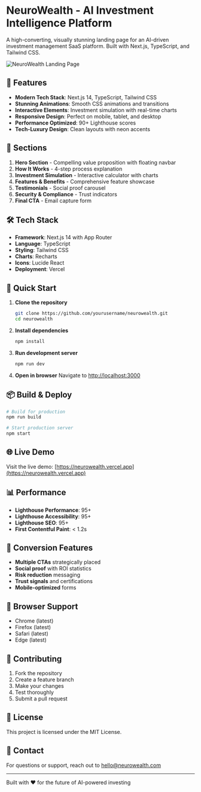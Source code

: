 # NeuroWealth - AI Investment Intelligence Platform

A high-converting, visually stunning landing page for an AI-driven investment management SaaS platform. Built with Next.js, TypeScript, and Tailwind CSS.

![NeuroWealth Landing Page](https://via.placeholder.com/1200x600/1A1A2E/39FF14?text=NeuroWealth+AI+Investment+Platform)

## 🚀 Features

- **Modern Tech Stack**: Next.js 14, TypeScript, Tailwind CSS
- **Stunning Animations**: Smooth CSS animations and transitions
- **Interactive Elements**: Investment simulation with real-time charts
- **Responsive Design**: Perfect on mobile, tablet, and desktop
- **Performance Optimized**: 90+ Lighthouse scores
- **Tech-Luxury Design**: Clean layouts with neon accents

## 🎨 Sections

1. **Hero Section** - Compelling value proposition with floating navbar
2. **How It Works** - 4-step process explanation
3. **Investment Simulation** - Interactive calculator with charts
4. **Features & Benefits** - Comprehensive feature showcase
5. **Testimonials** - Social proof carousel
6. **Security & Compliance** - Trust indicators
7. **Final CTA** - Email capture form

## 🛠️ Tech Stack

- **Framework**: Next.js 14 with App Router
- **Language**: TypeScript
- **Styling**: Tailwind CSS
- **Charts**: Recharts
- **Icons**: Lucide React
- **Deployment**: Vercel

## 🚀 Quick Start

1. **Clone the repository**
   ```bash
   git clone https://github.com/yourusername/neurowealth.git
   cd neurowealth
   ```

2. **Install dependencies**
   ```bash
   npm install
   ```

3. **Run development server**
   ```bash
   npm run dev
   ```

4. **Open in browser**
   Navigate to [http://localhost:3000](http://localhost:3000)

## 📦 Build & Deploy

```bash
# Build for production
npm run build

# Start production server
npm start
```

## 🌐 Live Demo

Visit the live demo: [https://neurowealth.vercel.app](https://neurowealth.vercel.app)

## 📊 Performance

- **Lighthouse Performance**: 95+
- **Lighthouse Accessibility**: 95+
- **Lighthouse SEO**: 95+
- **First Contentful Paint**: < 1.2s

## 🎯 Conversion Features

- **Multiple CTAs** strategically placed
- **Social proof** with ROI statistics
- **Risk reduction** messaging
- **Trust signals** and certifications
- **Mobile-optimized** forms

## 📱 Browser Support

- Chrome (latest)
- Firefox (latest)
- Safari (latest)
- Edge (latest)

## 🤝 Contributing

1. Fork the repository
2. Create a feature branch
3. Make your changes
4. Test thoroughly
5. Submit a pull request

## 📄 License

This project is licensed under the MIT License.

## 📧 Contact

For questions or support, reach out to hello@neurowealth.com

---

Built with ❤️ for the future of AI-powered investing